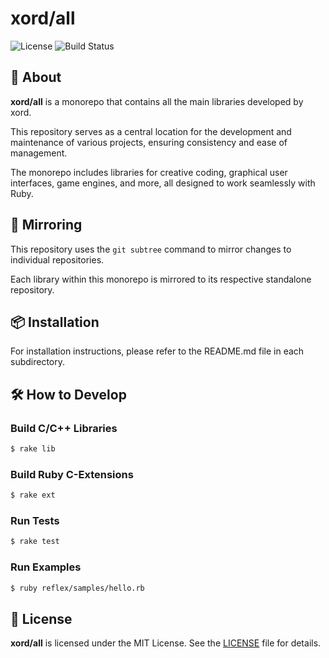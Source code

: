 # xord/all

![License](https://img.shields.io/github/license/xord/all)
![Build Status](https://github.com/xord/all/actions/workflows/test.yml/badge.svg)

## 🚀 About

**xord/all** is a monorepo that contains all the main libraries developed by xord.

This repository serves as a central location for the development and maintenance of various projects, ensuring consistency and ease of management.

The monorepo includes libraries for creative coding, graphical user interfaces, game engines, and more, all designed to work seamlessly with Ruby.

## 🔄 Mirroring

This repository uses the `git subtree` command to mirror changes to individual repositories.

Each library within this monorepo is mirrored to its respective standalone repository.

## 📦 Installation

For installation instructions, please refer to the README.md file in each subdirectory.

## 🛠️  How to Develop

### Build C/C++ Libraries
```bash
$ rake lib
```

### Build Ruby C-Extensions
```bash
$ rake ext
```

### Run Tests
```bash
$ rake test
```

### Run Examples
```bash
$ ruby reflex/samples/hello.rb
```

## 📜 License

**xord/all** is licensed under the MIT License.
See the [LICENSE](./LICENSE) file for details.
